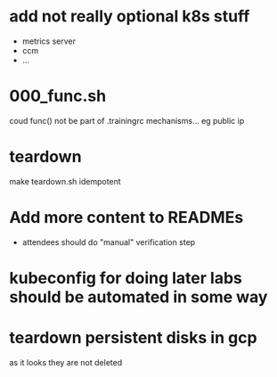 # add not really optional k8s stuff

* metrics server
* ccm
* ...

# 000_func.sh
coud func() not be part of .trainingrc mechanisms... eg public ip

# teardown
make teardown.sh idempotent

# Add more content to READMEs
* attendees should do "manual" verification step

# kubeconfig for doing later labs should be automated in some way

# teardown persistent disks in gcp
as it looks they are not deleted
